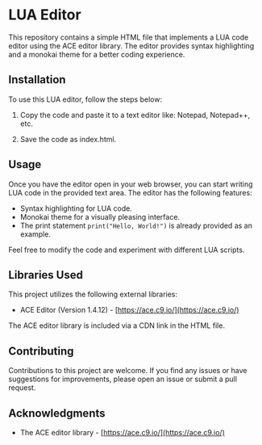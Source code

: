 # LUA Editor

This repository contains a simple HTML file that implements a LUA code editor using the ACE editor library. The editor provides syntax highlighting and a monokai theme for a better coding experience.

## Installation

To use this LUA editor, follow the steps below:

1. Copy the code and paste it to a text editor like: Notepad, Notepad++, etc.

2. Save the code as index.html.

## Usage

Once you have the editor open in your web browser, you can start writing LUA code in the provided text area. The editor has the following features:

- Syntax highlighting for LUA code.
- Monokai theme for a visually pleasing interface.
- The print statement `print("Hello, World!")` is already provided as an example.

Feel free to modify the code and experiment with different LUA scripts.

## Libraries Used

This project utilizes the following external libraries:

- ACE Editor (Version 1.4.12) - [https://ace.c9.io/](https://ace.c9.io/)

The ACE editor library is included via a CDN link in the HTML file.

## Contributing

Contributions to this project are welcome. If you find any issues or have suggestions for improvements, please open an issue or submit a pull request.

## Acknowledgments

- The ACE editor library - [https://ace.c9.io/](https://ace.c9.io/)
